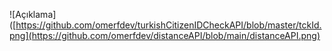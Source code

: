 ![Açıklama]([https://github.com/omerfdev/turkishCitizenIDCheckAPI/blob/master/tckId.png](https://github.com/omerfdev/distanceAPI/blob/main/distanceAPI.png)
